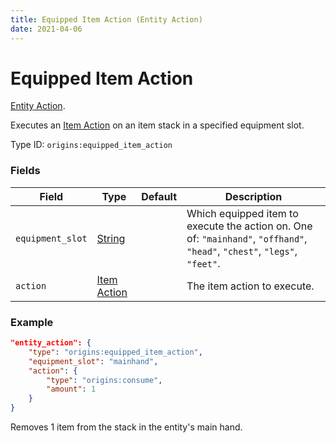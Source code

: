 ```yaml
---
title: Equipped Item Action (Entity Action)
date: 2021-04-06
---
```

# Equipped Item Action

[Entity Action](../entity_actions.md).

Executes an [Item Action](../item_actions.md) on an item stack in a specified equipment slot.

Type ID: `origins:equipped_item_action`

### Fields

Field  | Type | Default | Description
-------|------|---------|-------------
`equipment_slot` | [String](../data_types/string.md) | |  Which equipped item to execute the action on. One of: `"mainhand"`, `"offhand"`, `"head"`, `"chest"`, `"legs"`, `"feet"`.
`action` | [Item Action](../item_actions.md) | | The item action to execute.

### Example
```json
"entity_action": {
  	"type": "origins:equipped_item_action",
  	"equipment_slot": "mainhand",
  	"action": {
	  	"type": "origins:consume",
	  	"amount": 1
  	}
}
```
Removes 1 item from the stack in the entity's main hand.
